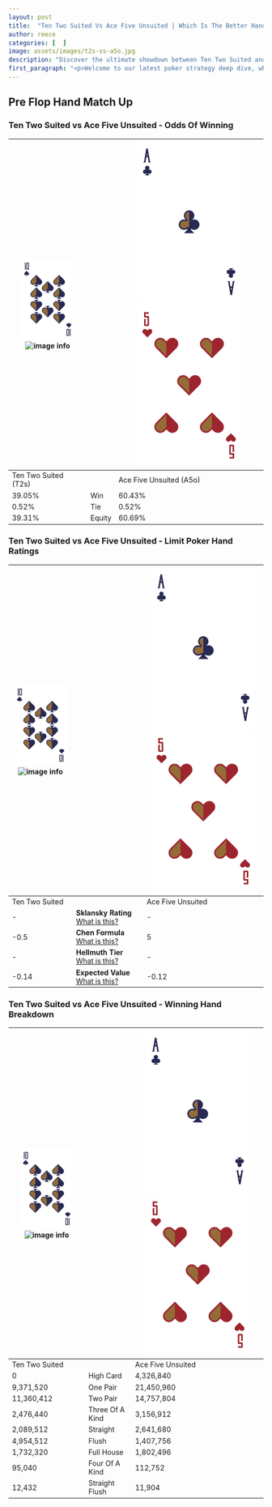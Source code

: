 ```yaml
---
layout: post
title:  "Ten Two Suited Vs Ace Five Unsuited | Which Is The Better Hand In Poker? A Complete Guide"
author: reece
categories: [  ]
image: assets/images/t2s-vs-a5o.jpg
description: "Discover the ultimate showdown between Ten Two Suited and Ace Five Unsuited in poker! Uncover the odds, strategies, and scenarios where one hand triumphs over the other. Get ready to up your poker game with this thrilling analysis."
first_paragraph: "<p>Welcome to our latest poker strategy deep dive, where we're pitting two distinct hands against each other in a high-stakes showdown: Ten Two Suited vs Ace Five Unsuited.</p><p>In the dynamic world of poker, every decision counts, and knowing which hand holds the upper hand is key to your success at the table.</p><p>In this article, we'll dissect these two hands, explore the scenarios where one dominates the other, and equip you with the knowledge to make strategic choices that can tip the odds in your favor.</p><p>Get ready to unravel the intriguing dynamics of these poker hands and elevate your game to new heights.</p>"
---
```




[comment]: # (sp0)

## Pre Flop Hand Match Up

<div class="table hand-ratings" markdown="1"> 



### Ten Two Suited vs Ace Five Unsuited - Odds Of Winning


    
| ![image info](assets/images/hand1/T.png) ![image info](assets/images/hand1/2s.png) |  | ![image info](assets/images/hand2/A.png) ![image info](assets/images/hand2/5o.png) |
| -------- | -------- | -------- |
| Ten Two Suited (T2s) |  | Ace Five Unsuited (A5o) |
| 39.05% | Win | 60.43% |
| 0.52% | Tie | 0.52% |
| 39.31% | Equity | 60.69% |




[comment]: # (sp1)



### Ten Two Suited vs Ace Five Unsuited - Limit Poker Hand Ratings


    
| ![image info](assets/images/hand1/T.png) ![image info](assets/images/hand1/2s.png) |  | ![image info](assets/images/hand2/A.png) ![image info](assets/images/hand2/5o.png) |
| -------- | -------- | -------- |
| Ten Two Suited |  | Ace Five Unsuited |
| - | **Sklansky Rating** [What is this?](/sklansky-rating-explained) | - |
| -0.5 | **Chen Formula** [What is this?](/chen-formula-explained) | 5 |
| - | **Hellmuth Tier** [What is this?](/Hellmuth-tier-explained) | - |
| -0.14 | **Expected Value** [What is this?](/expected-value-explained) | -0.12 |




[comment]: # (sp2)



### Ten Two Suited vs Ace Five Unsuited - Winning Hand Breakdown


    
| ![image info](assets/images/hand1/T.png) ![image info](assets/images/hand1/2s.png) |  | ![image info](assets/images/hand2/A.png) ![image info](assets/images/hand2/5o.png) |
| -------- | -------- | -------- |
| Ten Two Suited |  | Ace Five Unsuited |
| 0 | High Card | 4,326,840 |
| 9,371,520 | One Pair | 21,450,960 |
| 11,360,412 | Two Pair | 14,757,804 |
| 2,476,440 | Three Of A Kind | 3,156,912 |
| 2,089,512 | Straight | 2,641,680 |
| 4,954,512 | Flush | 1,407,756 |
| 1,732,320 | Full House | 1,802,496 |
| 95,040 | Four Of A Kind | 112,752 |
| 12,432 | Straight Flush | 11,904 |




[comment]: # (sp3)



</div>

[comment]: # (sp4)



[comment]: # (sp5)

